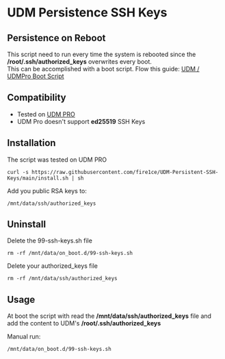 # UDM Persistence SSH Keys

## Persistence on Reboot

This script need to run every time the system is rebooted since the **/root/.ssh/authorized_keys** overwrites every boot.  
This can be accomplished with a boot script. Flow this guide: [UDM / UDMPro Boot Script](https://github.com/unifi-utilities/unifios-utilities/tree/main/on-boot-script)

## Compatibility

- Tested on [UDM PRO][amz-udm-pro-url]
- UDM Pro doesn't support **ed25519** SSH Keys

## Installation

The script was tested on UDM PRO

```shell
curl -s https://raw.githubusercontent.com/fire1ce/UDM-Persistent-SSH-Keys/main/install.sh | sh
```

Add you public RSA keys to:

```shell
/mnt/data/ssh/authorized_keys
```

## Uninstall

Delete the 99-ssh-keys.sh file

```shell
rm -rf /mnt/data/on_boot.d/99-ssh-keys.sh
```

Delete your authorized_keys file

```shell
rm -rf /mnt/data/ssh/authorized_keys
```

## Usage

At boot the script with read the **/mnt/data/ssh/authorized_keys** file and add the content to UDM's **/root/.ssh/authorized_keys**

Manual run:

```shell
/mnt/data/on_boot.d/99-ssh-keys.sh
```

<!-- --- -->

[amz-udm-pro-url]: https://amzn.to/3J4fezk 'Amazon Unifi UDM Pro'

<!-- --- -->
